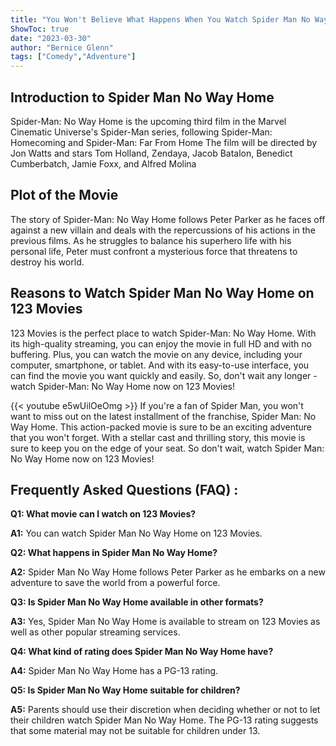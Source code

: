 ```yaml
---
title: "You Won't Believe What Happens When You Watch Spider Man No Way Home - Find Out Now On 123 Movies!"
ShowToc: true 
date: "2023-03-30"
author: "Bernice Glenn" 
tags: ["Comedy","Adventure"]
---
```

## Introduction to Spider Man No Way Home

Spider-Man: No Way Home is the upcoming third film in the Marvel Cinematic Universe's Spider-Man series, following Spider-Man: Homecoming and Spider-Man: Far From Home The film will be directed by Jon Watts and stars Tom Holland, Zendaya, Jacob Batalon, Benedict Cumberbatch, Jamie Foxx, and Alfred Molina

## Plot of the Movie

The story of Spider-Man: No Way Home follows Peter Parker as he faces off against a new villain and deals with the repercussions of his actions in the previous films. As he struggles to balance his superhero life with his personal life, Peter must confront a mysterious force that threatens to destroy his world.

## Reasons to Watch Spider Man No Way Home on 123 Movies

123 Movies is the perfect place to watch Spider-Man: No Way Home. With its high-quality streaming, you can enjoy the movie in full HD and with no buffering. Plus, you can watch the movie on any device, including your computer, smartphone, or tablet. And with its easy-to-use interface, you can find the movie you want quickly and easily. So, don't wait any longer - watch Spider-Man: No Way Home now on 123 Movies!

{{< youtube e5wUilOeOmg >}} 
If you're a fan of Spider Man, you won't want to miss out on the latest installment of the franchise, Spider Man: No Way Home. This action-packed movie is sure to be an exciting adventure that you won't forget. With a stellar cast and thrilling story, this movie is sure to keep you on the edge of your seat. So don't wait, watch Spider Man: No Way Home now on 123 Movies!

## Frequently Asked Questions (FAQ) :
**Q1: What movie can I watch on 123 Movies?**

**A1:** You can watch Spider Man No Way Home on 123 Movies.

**Q2: What happens in Spider Man No Way Home?**

**A2:** Spider Man No Way Home follows Peter Parker as he embarks on a new adventure to save the world from a powerful force.

**Q3: Is Spider Man No Way Home available in other formats?**

**A3:** Yes, Spider Man No Way Home is available to stream on 123 Movies as well as other popular streaming services.

**Q4: What kind of rating does Spider Man No Way Home have?**

**A4:** Spider Man No Way Home has a PG-13 rating.

**Q5: Is Spider Man No Way Home suitable for children?**

**A5:** Parents should use their discretion when deciding whether or not to let their children watch Spider Man No Way Home. The PG-13 rating suggests that some material may not be suitable for children under 13.



